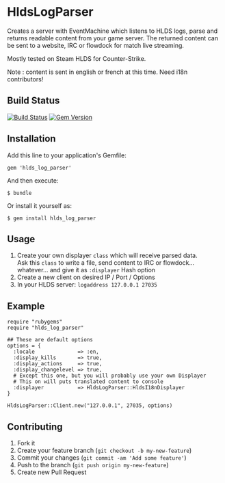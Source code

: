 # HldsLogParser

Creates a server with EventMachine which listens to HLDS logs, parse and returns readable content from your game server.
The returned content can be sent to a website, IRC or flowdock for match live streaming.

Mostly tested on Steam HLDS for Counter-Strike.

Note : content is sent in english or french at this time. Need i18n contributors!

## Build Status

[![Build Status](https://travis-ci.org/tomav/hlds_log_parser.png?branch=master)](https://travis-ci.org/tomav/hlds_log_parser)
[![Gem Version](https://badge.fury.io/rb/hlds_log_parser.png)](http://badge.fury.io/rb/hlds_log_parser)

## Installation

Add this line to your application's Gemfile:

    gem 'hlds_log_parser'

And then execute:

    $ bundle

Or install it yourself as:

    $ gem install hlds_log_parser

## Usage

1. Create your own displayer `class` which will receive parsed data.  
Ask this `class` to write a file, send content to IRC or flowdock... whatever... and give it as `:displayer` Hash option
2. Create a new client on desired IP / Port / Options
3. In your HLDS server: `logaddress 127.0.0.1 27035`  

## Example

    require "rubygems"
    require "hlds_log_parser"

    ## These are default options
    options = {
      :locale              => :en,
      :display_kills       => true,
      :display_actions     => true,
      :display_changelevel => true,
      # Except this one, but you will probably use your own Displayer
      # This on will puts translated content to console
      :displayer           => HldsLogParser::HldsI18nDisplayer
    }

    HldsLogParser::Client.new("127.0.0.1", 27035, options)

## Contributing

1. Fork it
2. Create your feature branch (`git checkout -b my-new-feature`)
3. Commit your changes (`git commit -am 'Add some feature'`)
4. Push to the branch (`git push origin my-new-feature`)
5. Create new Pull Request
